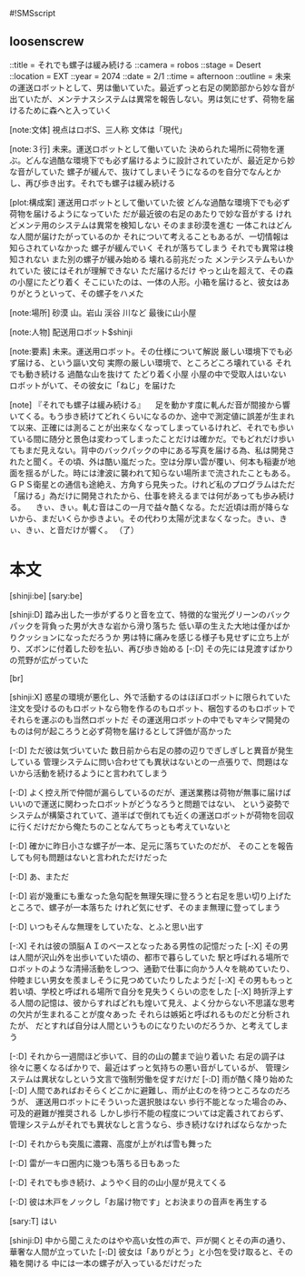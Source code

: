 #!SMSscript

## loosenscrew

::title = それでも螺子は緩み続ける
::camera = robos
::stage = Desert
::location = EXT
::year = 2074
::date = 2/1
::time = afternoon
::outline = 未来の運送ロボットとして、男は働いていた。最近ずっと右足の関節部から妙な音が出ていたが、メンテナスシステムは異常を報告しない。男は気にせず、荷物を届けるために森へと入っていく

[note:文体]
視点はロボS、三人称
文体は「現代」

[note:３行]
未来。運送ロボットとして働いていた
決められた場所に荷物を運ぶ。どんな過酷な環境下でも必ず届けるように設計されていたが、最近足から妙な音がしていた
螺子が緩んで、抜けてしまいそうになるのを自分でなんとかし、再び歩き出す。それでも螺子は緩み続ける

[plot:構成案]
運送用ロボットとして働いていた彼
どんな過酷な環境下でも必ず荷物を届けるようになっていた
だが最近彼の右足のあたりで妙な音がする
けれどメンテ用のシステムは異常を検知しない
そのまま砂漠を進む
一体これはどんな人間が届けたがっているのか
それについて考えることもあるが、一切情報は知らされていなかった
螺子が緩んでいく
それが落ちてしまう
それでも異常は検知されない
また別の螺子が緩み始める
壊れる前兆だった
メンテシステムもいかれていた
彼にはそれが理解できない
ただ届けるだけ
やっと山を超えて、その森の小屋にたどり着く
そこにいたのは、一体の人形。小箱を届けると、彼女はありがとうといって、その螺子をハメた

[note:場所]
砂漠
山。岩山
渓谷
川など
最後に山小屋

[note:人物]
配送用ロボット$shinji

[note:要素]
未来。運送用ロボット。その仕様について解説
厳しい環境下でも必ず届ける、という謳い文句
実際の厳しい環境で、ところどころ壊れている
それでも動き続ける
過酷な山を抜けて
たどり着く小屋
小屋の中で受取人はいない
ロボットがいて、その彼女に「ねじ」を届けた

[note]
『それでも螺子は緩み続ける』
　足を動かす度に軋んだ音が間接から響いてくる。もう歩き続けてどれくらいになるのか、途中で測定値に誤差が生まれて以来、正確には測ることが出来なくなってしまっているけれど、それでも歩いている間に随分と景色は変わってしまったことだけは確かだ。でもどれだけ歩いてもまだ見えない。背中のバックパックの中にある写真を届ける為、私は開発されたと聞く。その頃、外は酷い嵐だった。空は分厚い雲が覆い、何本も稲妻が地面を揺るがした。時には津波に襲われて知らない場所まで流されたこともある。ＧＰＳ衛星との通信も途絶え、方角すら見失った。けれど私のプログラムはただ「届ける」為だけに開発されたから、仕事を終えるまでは何があっても歩み続ける。
　きぃ、きぃ。軋む音はこの一月で益々酷くなる。ただ近頃は雨が降らないから、まだいくらか歩きよい。その代わり太陽が沈まなくなった。きぃ、きぃ、きぃ、と音だけが響く。
（了）


# 本文

[shinji:be]
[sary:be]

[shinji:D]
踏み出した一歩がずるりと音を立て、特徴的な蛍光グリーンのバックパックを背負った男が大きな岩から滑り落ちた
低い草の生えた大地は僅かばかりクッションになっただろうか
男は特に痛みを感じる様子も見せずに立ち上がり、ズボンに付着した砂を払い、再び歩き始める
[-:D]
その先には見渡すばかりの荒野が広がっていた

[br]

[shinji:X]
惑星の環境が悪化し、外で活動するのはほぼロボットに限られていた
注文を受けるのもロボットなら物を作るのもロボット、梱包するのもロボットでそれらを運ぶのも当然ロボットだ
その運送用ロボットの中でもマキシマ開発のものは何が起ころうと必ず荷物を届けるとして評価が高かった

[-:D]
ただ彼は気づいていた
数日前から右足の膝の辺りでぎしぎしと異音が発生している
管理システムに問い合わせても異状はないとの一点張りで、問題はないから活動を続けるようにと言われてしまう

[-:D]
よく控え所で仲間が漏らしているのだが、運送業務は荷物が無事に届けばいいので運送に関わったロボットがどうなろうと問題ではない、
という姿勢でシステムが構築されていて、道半ばで倒れても近くの運送ロボットが荷物を回収に行くだけだから俺たちのことなんてちっとも考えていないと

[-:D]
確かに昨日小さな螺子が一本、足元に落ちていたのだが、
そのことを報告しても何も問題はないと言われただけだった

[-:D]
あ、まただ

[-:D]
岩が幾重にも重なった急勾配を無理矢理に登ろうと右足を思い切り上げたところで、螺子が一本落ちた
けれど気にせず、そのまま無理に登ってしまう

[-:D]
いつもそんな無理をしていたな、とふと思い出す

[-:X]
それは彼の頭脳ＡＩのベースとなったある男性の記憶だった
[-:X]
その男は人間が沢山外を出歩いていた頃の、都市で暮らしていた
駅と呼ばれる場所でロボットのような清掃活動をしつつ、通勤で仕事に向かう人々を眺めていたり、
仲睦まじい男女を羨ましそうに見つめていたりしたようだ
[-:X]
その男ももっと若い頃、学校と呼ばれる場所で自分を見失うくらいの恋をした
[-:X]
時折浮上する人間の記憶は、彼からすればどれも煌いて見え、よく分からない不思議な思考の欠片が生まれることが度々あった
それらは嫉妬と呼ばれるものだと分析されたが、
だとすれば自分は人間というものになりたいのだろうか、と考えてしまう

[-:D]
それから一週間ほど歩いて、目的の山の麓まで辿り着いた
右足の調子は徐々に悪くなるばかりで、最近はずっと気持ちの悪い音がしているが、
管理システムは異状なしという文言で強制労働を促すだけだ
[-:D]
雨が酷く降り始めた
[-:D]
人間であればおそらくどこかに避難し、雨が止むのを待つところなのだろうが、
運送用ロボットにそういった選択肢はない
歩行不能となった場合のみ、可及的避難が推奨される
しかし歩行不能の程度については定義されておらず、
管理システムがそれでも異状なしと言うなら、歩き続けなければならなかった

[-:D]
それからも突風に濃霧、高度が上がれば雪も舞った

[-:D]
雷が一キロ圏内に幾つも落ちる日もあった

[-:D]
それでも歩き続け、ようやく目的の山小屋が見えてくる

[-:D]
彼は木戸をノックし「お届け物です」とお決まりの音声を再生する

[sary:T]
はい

[shinji:D]
中から聞こえたのはやや高い女性の声で、戸が開くとその声の通り、華奢な人間が立っていた
[-:D]
彼女は「ありがとう」と小包を受け取ると、その箱を開ける
中には一本の螺子が入っているだけだった

